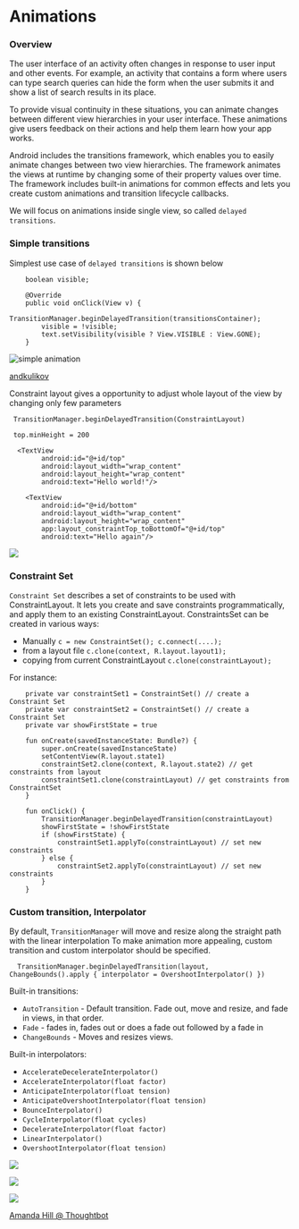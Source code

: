 # Animations

### Overview

The user interface of an activity often changes in response to user input and other events. For example, an activity that contains a form where users can type search queries can hide the form when the user submits it and show a list of search results in its place.

To provide visual continuity in these situations, you can animate changes between different view hierarchies in your user interface. These animations give users feedback on their actions and help them learn how your app works.

Android includes the transitions framework, which enables you to easily animate changes between two view hierarchies. The framework animates the views at runtime by changing some of their property values over time. The framework includes built-in animations for common effects and lets you create custom animations and transition lifecycle callbacks.

We will focus on animations inside single view, so called `delayed transitions`.

### Simple transitions

Simplest use case of `delayed transitions` is shown below

```
    boolean visible;

    @Override
    public void onClick(View v) {
        TransitionManager.beginDelayedTransition(transitionsContainer);
        visible = !visible;
        text.setVisibility(visible ? View.VISIBLE : View.GONE);
    }
 ```

![simple animation](../../../../../img/simple-animation.gif)

[andkulikov](https://medium.com/@andkulikov/animate-all-the-things-transitions-in-android-914af5477d50)

Constraint layout gives a opportunity to adjust whole
layout of the view by changing only few parameters

```
 TransitionManager.beginDelayedTransition(ConstraintLayout)

 top.minHeight = 200
```

```
  <TextView
        android:id="@+id/top"
        android:layout_width="wrap_content"
        android:layout_height="wrap_content"
        android:text="Hello world!"/>

    <TextView
        android:id="@+id/bottom"
        android:layout_width="wrap_content"
        android:layout_height="wrap_content"
        app:layout_constraintTop_toBottomOf="@+id/top"
        android:text="Hello again"/>
```


![](../../../../../img/simple-animation-constraint.gif)


### Constraint Set

`Constraint Set` describes
a set of constraints to be used with ConstraintLayout.
It lets you create and save constraints programmatically,
and apply them to an existing ConstraintLayout.
ConstraintsSet can be created in various ways:

* Manually
`c = new ConstraintSet(); c.connect(....);`
* from a layout file
`c.clone(context, R.layout.layout1);`
* copying from current ConstraintLayout
`c.clone(constraintLayout);`

For instance:

```
    private var constraintSet1 = ConstraintSet() // create a Constraint Set
    private var constraintSet2 = ConstraintSet() // create a Constraint Set
    private var showFirstState = true

    fun onCreate(savedInstanceState: Bundle?) {
        super.onCreate(savedInstanceState)
        setContentView(R.layout.state1)
        constraintSet2.clone(context, R.layout.state2) // get constraints from layout
        constraintSet1.clone(constraintLayout) // get constraints from ConstraintSet
    }

    fun onClick() {
        TransitionManager.beginDelayedTransition(constraintLayout)
        showFirstState = !showFirstState
        if (showFirstState) {
            constraintSet1.applyTo(constraintLayout) // set new constraints
        } else {
            constraintSet2.applyTo(constraintLayout) // set new constraints
        }
    }
```

### Custom transition, Interpolator

By default, `TransitionManager` will move and resize along the straight path with the linear interpolation
To make animation more appealing, custom transition and custom interpolator should be specified.

```
  TransitionManager.beginDelayedTransition(layout, ChangeBounds().apply { interpolator = OvershootInterpolator() })
```

Built-in transitions:
* `AutoTransition` - Default transition. Fade out, move and resize, and fade in views, in that order.
* `Fade` - fades in, fades out or does a fade out followed by a fade in
* `ChangeBounds` - Moves and resizes views.

Built-in interpolators:
* `AccelerateDecelerateInterpolator()`
* `AccelerateInterpolator(float factor)`
* `AnticipateInterpolator(float tension)`
* `AnticipateOvershootInterpolator(float tension)`
* `BounceInterpolator()`
* `CycleInterpolator(float cycles)`
* `DecelerateInterpolator(float factor)`
* `LinearInterpolator()`
* `OvershootInterpolator(float tension)`

![](../../../../../img/interpolators1.gif)

![](../../../../../img/interpolators2.gif)

![](../../../../../img/interpolators3.gif)

[Amanda Hill @ Thoughtbot](https://robots.thoughtbot.com/android-interpolators-a-visual-guide)
